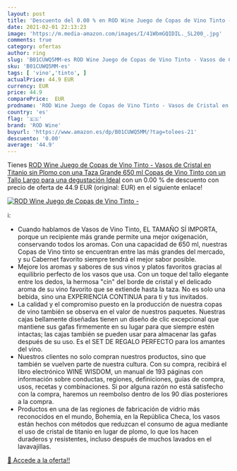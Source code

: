 ```yaml
---
layout: post
title: 'Descuento del 0.00 % en ROD Wine Juego de Copas de Vino Tinto - '
date: 2021-02-01 22:13:23
image: 'https://m.media-amazon.com/images/I/41WbmGQIDIL._SL200_.jpg'
comments: true
category: ofertas
author: ring
slug: 'B01CUWQ5MM-es ROD Wine Juego de Copas de Vino Tinto - Vasos de Cristal...'
sku: 'B01CUWQ5MM-es'
tags: [ 'vino','tinto', ]
actualPrice: 44.9 EUR
currency: EUR
price: 44.9
comparePrice:  EUR
prodname: 'ROD Wine Juego de Copas de Vino Tinto - Vasos de Cristal en Titanio sin Plomo  con una Taza Grande 650 ml  Copas de Vino Tinto con un Tallo Largo para una degustación Ideal'
country: 'es'
flag: '🇪🇸'
brand: 'ROD Wine'
buyurl: 'https://www.amazon.es/dp/B01CUWQ5MM/?tag=tolees-21'
descuento: '0.00'
average: '44.9'
---
```


Tienes [ROD Wine Juego de Copas de Vino Tinto - Vasos de Cristal en Titanio sin Plomo  con una Taza Grande 650 ml  Copas de Vino Tinto con un Tallo Largo para una degustación Ideal](https://www.amazon.es/dp/B01CUWQ5MM/?tag=tolees-21) con un 0.00 % de descuento con precio de oferta de 44.9 EUR (original:  EUR) en el siguiente enlace!

[![ROD Wine Juego de Copas de Vino Tinto - ](https://m.media-amazon.com/images/I/41WbmGQIDIL._SL200_.jpg)](https://www.amazon.es/dp/B01CUWQ5MM/?tag=tolees-21)

ℹ️:

- Cuando hablamos de Vasos de Vino Tinto, EL TAMAÑO SÍ IMPORTA, porque un recipiente más grande permite una mejor oxigenación, conservando todos los aromas. Con una capacidad de 650 ml, nuestras Copas de Vino tinto se encuentran entre las más grandes del mercado, y su Cabernet favorito siempre tendrá el mejor sabor posible.
- Mejore los aromas y sabores de sus vinos y platos favoritos gracias al equilibrio perfecto de los vasos que usa. Con un toque del tallo elegante entre los dedos, la hermosa "cin" del borde de cristal y el delicado aroma de su vino favorito que se extiende hasta la taza. No es solo una bebida, sino una EXPERIENCIA CONTINUA para ti y tus invitados.
- La calidad y el compromiso puesto en la producción de nuestra copas de vino también se observa en el valor de nuestros paquetes. Nuestras cajas bellamente diseñadas tienen un diseño de clic excepcional que mantiene sus gafas firmemente en su lugar para que siempre estén intactas; las cajas también se pueden usar para almacenar las gafas después de su uso. Es el SET DE REGALO PERFECTO para los amantes del vino.
- Nuestros clientes no solo compran nuestros productos, sino que también se vuelven parte de nuestra cultura. Con su compra, recibirá el libro electrónico WINE WISDOM, un manual de 193 páginas con información sobre conductas, regiones, definiciones, guías de compra, usos, recetas y combinaciones. Si por alguna razón no está satisfecho con la compra, haremos un reembolso dentro de los 90 días posteriores a la compra.
- Productos en una de las regiones de fabricación de vidrio más reconocidos en el mundo, Bohemia, en la República Checa, los vasos están hechos con métodos que reduzcan el consumo de agua mediante el uso de cristal de titanio en lugar de plomo, lo que los hacen duraderos y resistentes, incluso después de muchos lavados en el lavavajillas.

[🛒 Accede a la oferta!!](https://www.amazon.es/dp/B01CUWQ5MM/?tag=tolees-21)
